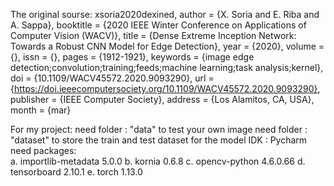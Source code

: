 The original sourse:
  xsoria2020dexined,
  author = {X. Soria and E. Riba and A. Sappa},
  booktitle = {2020 IEEE Winter Conference on Applications of Computer Vision (WACV)},
  title = {Dense Extreme Inception Network: Towards a Robust CNN Model for Edge Detection},
  year = {2020},
  volume = {},
  issn = {},
  pages = {1912-1921},
  keywords = {image edge detection;convolution;training;feeds;machine learning;task analysis;kernel},
  doi = {10.1109/WACV45572.2020.9093290},
  url = {https://doi.ieeecomputersociety.org/10.1109/WACV45572.2020.9093290},
  publisher = {IEEE Computer Society},
  address = {Los Alamitos, CA, USA},
  month = {mar}

For my project:
  need folder : "data" to test your own image
  need folder : "dataset" to store the train and test dataset for the model
  IDK : Pycharm
  need packages:  
      a.  importlib-metadata  5.0.0
      b.  kornia              0.6.8
      c.  opencv-python       4.6.0.66
      d.  tensorboard         2.10.1
      e.  torch               1.13.0
      
